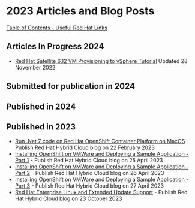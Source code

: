 # 2023 Articles and Blog Posts


[Table of Contents - Useful Red Hat Links](https://github.com/pslucas0212/UsefulRedHatLinks)

## Articles In Progress 2024

- [Red Hat Satellite 6.12 VM Provisioning to vSphere Tutorial](https://github.com/pslucas0212/RedHat-Satellite-6.12-VM-Provisioning-to-vSphere-Tutorial)  Updated 28 November 2022

## Submitted for publication in 2024

## Published in 2024


## Published in 2023
- [Run .Net 7 code on Red Hat OpenShift Container Platform on MacOS](https://cloud.redhat.com/blog/run-.net-7-code-on-red-hat-openshift-container-platform-on-macos) - Publish Red Hat Hybrid Cloud blog on 22 February 2023
- [Installing OpenShift on VMWare and Deploying a Sample Application - Part 1](https://cloud.redhat.com/blog/installing-openshift-on-vmware-and-deploying-a-sample-application-part-1) - Publish Red Hat Hybrid Cloud blog on 25 April 2023
- [Installing OpenShift on VMWare and Deploying a Sample Application - Part 2](https://cloud.redhat.com/blog/installing-openshift-on-vmware-and-deploying-a-sample-application-part-2)  - Publish Red Hat Hybrid Cloud blog on 26 April 2023
- [Installing OpenShift on VMWare and Deploying a Sample Application - Part 3](https://cloud.redhat.com/blog/installing-openshift-on-vmware-and-deploying-a-sample-application-part-3)  - Publish Red Hat Hybrid Cloud blog on 27 April 2023
- [Red Hat Enterprise Linux and Extended Update Support](https://www.redhat.com/en/blog/red-hat-enterprise-linux-and-extended-update-support) - Publish Red Hat Hybrid Cloud blog on 23 October 2023
